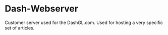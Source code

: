 # Dash-Webserver
Customer server used for the DashGL.com. Used for hosting a very specific set of articles.
